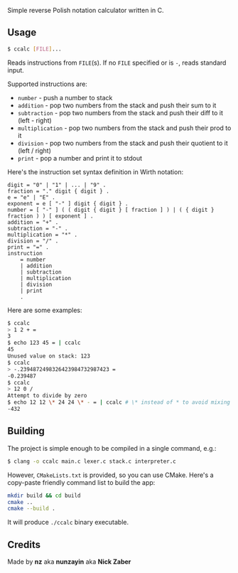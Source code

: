 Simple reverse Polish notation calculator written in C.

## Usage

```bash
$ ccalc [FILE]...
```

Reads instructions from `FILE`(s).
If no `FILE` specified or is `-`, reads standard input.

Supported instructions are:
- `number` - push a number to stack
- `addition` - pop two numbers from the stack and push their sum to it
- `subtraction` - pop two numbers from the stack and push their diff to it (left - right)
- `multiplication` - pop two numbers from the stack and push their prod to it
- `division` - pop two numbers from the stack and push their quotient to it (left / right)
- `print` - pop a number and print it to stdout

Here's the instruction set syntax definition in Wirth notation:
```wsn
digit = "0" | "1" | ... | "9" .
fraction = "." digit { digit } .
e = "e" | "E" .
exponent = e [ "-" ] digit { digit } .
number = [ "-" ] ( ( digit { digit } [ fraction ] ) | ( { digit } fraction ) ) [ exponent ] .
addition = "+" .
subtraction = "-" .
multiplication = "*" .
division = "/" .
print = "=" .
instruction
    = number
    | addition
    | subtraction
    | multiplication
    | division
    | print
    .
```

Here are some examples:
```bash
$ ccalc
> 1 2 + =
3
$ echo 123 45 = | ccalc
45
Unused value on stack: 123
$ ccalc
> -.2394872498326423984732987423 =
-0.239487
$ ccalc
> 12 0 /
Attempt to divide by zero
$ echo 12 12 \* 24 24 \* - = | ccalc # \* instead of * to avoid mixing up with some regex
-432
```

## Building

The project is simple enough to be compiled in a single command, e.g.:
```bash
$ clang -o ccalc main.c lexer.c stack.c interpreter.c
```

However, `CMakeLists.txt` is provided, so you can use CMake. Here's a
copy-paste friendly command list to build the app:
```bash
mkdir build && cd build
cmake ..
cmake --build .
```
It will produce `./ccalc` binary executable.

## Credits

Made by **nz** aka **nunzayin** aka **Nick Zaber**
